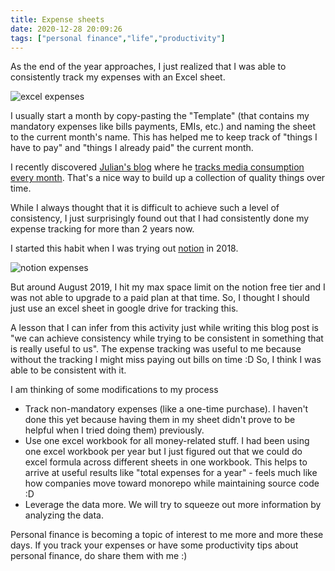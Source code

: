 ```yaml
---
title: Expense sheets
date: 2020-12-28 20:09:26
tags: ["personal finance","life","productivity"]
---
```


As the end of the year approaches, I just realized that I was able to consistently track my expenses with an Excel sheet.

![excel expenses](/images/excel-expenses.png)

I usually start a month by copy-pasting the "Template" (that contains my mandatory expenses like bills payments, EMIs, etc.) and naming the sheet to the current month's name. This has helped me to keep track of "things I have to pay" and "things I already paid" the current month.

I recently discovered [Julian's blog](https://julian.digital) where he [tracks media consumption every month](https://julian.digital/?s=media+consumption). That's a nice way to build up a collection of quality things over time.

While I always thought that it is difficult to achieve such a level of consistency, I just surprisingly found out that I had consistently done my expense tracking for more than 2 years now.

I started this habit when I was trying out [notion](https://www.notion.so/) in 2018.

![notion expenses](/images/notion-expenses.png)

But around August 2019, I hit my max space limit on the notion free tier and I was not able to upgrade to a paid plan at that time. So, I thought I should just use an excel sheet in google drive for tracking this.

A lesson that I can infer from this activity just while writing this blog post is "we can achieve consistency while trying to be consistent in something that is really useful to us". The expense tracking was useful to me because without the tracking I might miss paying out bills on time :D So, I think I was able to be consistent with it.

I am thinking of some modifications to my process
- Track non-mandatory expenses (like a one-time purchase). I haven't done this yet because having them in my sheet didn't prove to be helpful when I tried doing them) previously.
- Use one excel workbook for all money-related stuff. I had been using one excel workbook per year but I just figured out that we could do excel formula across different sheets in one workbook. This helps to arrive at useful results like "total expenses for a year" - feels much like how companies move toward monorepo while maintaining source code :D
- Leverage the data more. We will try to squeeze out more information by analyzing the data.

Personal finance is becoming a topic of interest to me more and more these days. If you track your expenses or have some productivity tips about personal finance, do share them with me :)
